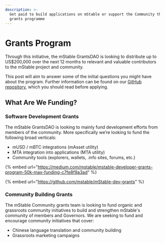 ```yaml
---
description: >-
  Get paid to build applications on mStable or support the Community through our
  grants programme
---
```


# Grants Program

Through this initiative, the mStable GrantsDAO is looking to distribute up to US$200,000 over the next 12 months to relevant and valuable contributors to the mStable project and community.

This post will aim to answer some of the initial questions you might have about the program. Further information can be found on our [GitHub repository](http://github.com/mstable/dev-grants), which you should read before applying.

## What Are We Funding? <a id="7e66"></a>

### Software Development Grants

The mStable GrantsDAO is looking to mainly fund development efforts from members of the community. More specifically we’re looking to fund the following broad verticals:

* mUSD / mBTC integrations \(mAsset utility\)
* MTA integration into applications \(MTA utility\)
* Community tools \(explorers, wallets, .info sites, forums, etc.\)

{% embed url="https://medium.com/mstable/mstable-developer-grants-program-50k-max-funding-c7fe8f9a3ad" %}

{% embed url="https://github.com/mstable/mStable-dev-grants" %}

### Community Building Grants

The mStable Community grants team is looking to fund organic and grassroots community initiatives to build and strengthen mStable's community of members and Governors. We are seeking to fund and encourage community initiatives that cover:

* Chinese language translation and community building 
* Grassroots marketing campaigns

